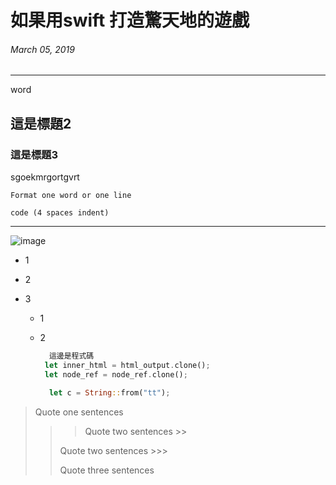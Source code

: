 # 如果用swift 打造驚天地的遊戲



###### March 05, 2019

---

word

## 這是標題2

### 這是標題3

sgoekmrgortgvrt

`Format one word or one line`

    code (4 spaces indent)

---
![image](https://gitlab.com/uploads/-/system/project/avatar/31963107/rust-code-server.png?width=640)
* 1

* 2

* 3
  
  * 1
  
  * 2
    
    ```rust
      這邊是程式碼    
     let inner_html = html_output.clone();                                                                                                 
     let node_ref = node_ref.clone();                                                                                                      
    
      let c = String::from("tt");
    ```
    

> Quote one sentences 
> 
> > > Quote two sentences >>
> > 
> > Quote two sentences >>>
> > 
> > Quote three sentences
